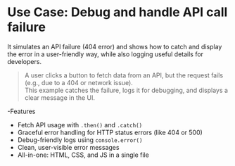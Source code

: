 # Use Case: Debug and handle API call failure
It simulates an API failure (404 error) and shows how to catch and display the error in a user-friendly way, while also logging useful details for developers.

> A user clicks a button to fetch data from an API, but the request fails (e.g., due to a 404 or network issue).  
> This example catches the failure, logs it for debugging, and displays a clear message in the UI.

-Features

- Fetch API usage with `.then()` and `.catch()`
- Graceful error handling for HTTP status errors (like 404 or 500)
- Debug-friendly logs using `console.error()`
- Clean, user-visible error messages
- All-in-one: HTML, CSS, and JS in a single file

